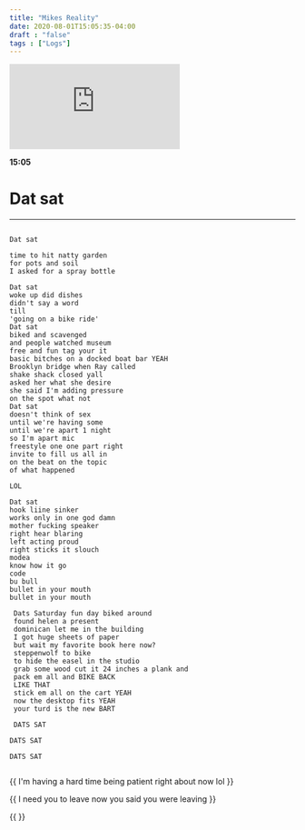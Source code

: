 ```yaml
---
title: "Mikes Reality"
date: 2020-08-01T15:05:35-04:00
draft : "false"
tags : ["Logs"]
---
```

<iframe src="https://archive.org/embed/tabitha_202005" frameborder="0" webkitallowfullscreen="true" mozallowfullscreen="true" allowfullscreen></iframe>
<!--more-->

**15:05**

# Dat sat

___

```

Dat sat

time to hit natty garden
for pots and soil
I asked for a spray bottle

Dat sat
woke up did dishes
didn't say a word
till
'going on a bike ride'
Dat sat
biked and scavenged
and people watched museum
free and fun tag your it
basic bitches on a docked boat bar YEAH
Brooklyn bridge when Ray called
shake shack closed yall
asked her what she desire
she said I'm adding pressure
on the spot what not
Dat sat
doesn't think of sex
until we're having some
until we're apart 1 night
so I'm apart mic
freestyle one one part right
invite to fill us all in
on the beat on the topic
of what happened

LOL

Dat sat
hook liine sinker
works only in one god damn
mother fucking speaker
right hear blaring
left acting proud
right sticks it slouch
modea
know how it go
code
bu bull
bullet in your mouth
bullet in your mouth

 Dats Saturday fun day biked around
 found helen a present
 dominican let me in the building
 I got huge sheets of paper
 but wait my favorite book here now?
 steppenwolf to bike
 to hide the easel in the studio
 grab some wood cut it 24 inches a plank and
 pack em all and BIKE BACK
 LIKE THAT
 stick em all on the cart YEAH
 now the desktop fits YEAH
 your turd is the new BART

 DATS SAT

DATS SAT

DATS SAT


```

<!--

| Dailies        | Questions           | Answers  |
| ------------- |:-------------:| -----:|
| Read()      | *What did you read?* | X |
| Write()      | *What did you write?*      |   X |
| Create() | *What did you make?*      |    X |
| Exercise() | *Dance workout (or otherwise?)*      |    X |
| Audio() | *You recorded what:*      |    X |
| Video() | *You filmed what:*      |    X |
| Finish() | *You bounced what track:*      |    X |
| Live() | *You sang what live:*      |    X |
| Finish2() | *You made what visuals*      |    X |
| Phone() | *You called who:*      |    X |
| Share() | *Uploaded what to archive:*      |    X |
| PBD() | *You did what for PBD?*      |    X |
| Web() | *You did what to POLIW.AT?*      |    X |
| Love&Legacy() | *You did what for friends/fam?*      |    X |
| God() | *You're grateful for what?*      |    X |
<sub>v1.0</sub>

 -->

{{ I'm having a hard time being patient right about now lol }}

{{ I need you to leave now you said you were leaving }}

{{  }}
